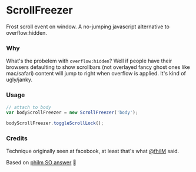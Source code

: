 # ScrollFreezer
Frost scroll event on window. A no-jumping javascript alternative to overflow:hidden.

### Why

What's the probelem with `overflow:hidden`? Well if people have their browsers
defaulting to show scrollbars (not overlayed fancy ghost ones like mac/safari)
content will jump to right when overflow is applied. It's kind of ugly/janky.

### Usage

```javascript
// attach to body
var bodyScrollFreezer = new ScrollFreezer('body');

bodyScrollFreezer.toggleScrollLock();
`````
### Credits
Technique originally seen at facebook, at least that's what [@fhilM](https://stackoverflow.com/users/2370007/philm) said.  

Based on [philm SO answer](https://stackoverflow.com/a/45230674/2801012) 🙌
